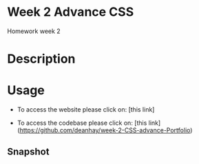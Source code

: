 # Week 2 Advance CSS
Homework week 2


# Description


# Usage
- To access the website please click on: [this link] 

- To access the codebase please click on: [this link] (https://github.com/deanhay/week-2-CSS-advance-Portfolio)
## Snapshot
